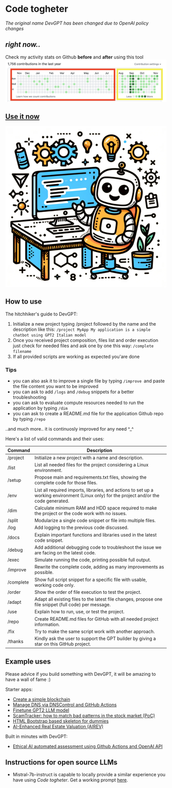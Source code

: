 # Code togheter 

_The original name DevGPT has been changed due to OpenAI policy changes_

## _right now.._

Check my activity stats on Github **before** and **after** using this tool
![stats](https://github.com/fabriziosalmi/DevGPT/blob/main/stats.png?raw=true)

## [Use it now](https://chat.openai.com/g/g-eN7HtAqXW-devgpt)

![DevGPT](https://github.com/fabriziosalmi/DevGPT/blob/main/DevGPT.png?raw=true)


## How to use
The hitchhiker's guide to DevGPT:

1. Initialize a new project typing /project followed by the name and the description like this: `/project MyApp My application is a simple chatbot using GPT2 Italian model`
2. Once you received project composition, files list and order execution just check for needed files and ask one by one this way: `/complete filename`
3. If all provided scripts are working as expected you'are done

### Tips

- you can also ask it to improve a single file by typing `/improve `and paste the file content you want to be improved
- you can ask to add `/logs` and `/debug` snippets for a better troubleshooting
- you can ask to evaluate compute resources needed to run the application by typing `/dim`
- you can ask to create a README.md file for the application Github repo by typing `/repo`

..and much more.. it is continuosly improved for any need ^_^


Here's a list of valid commands and their uses:

| Command     | Description                                                                                                                                                               |
|-------------|---------------------------------------------------------------------------------------------------------------------------------------------------------------------------|
| /project    | Initialize a new project with a name and description.                                                                                                                     |
| /list       | List all needed files for the project considering a Linux environment.                                                                                                    |
| /setup      | Propose main and requirements.txt files, showing the complete code for those files.                                                                                       |
| /env        | List all required imports, libraries, and actions to set up a working environment (Linux only) for the project and/or the code generated.                                 |
| /dim        | Calculate minimum RAM and HDD space required to make the project or the code work with no issues.                                                                          |
| /split      | Modularize a single code snippet or file into multiple files.                                                                                                             |
| /log        | Add logging to the previous code discussed.                                                                                                                               |
| /docs       | Explain important functions and libraries used in the latest code snippet.                                                                                                |
| /debug      | Add additional debugging code to troubleshoot the issue we are facing on the latest code.                                                                                 |
| /exec       | Simulate running the code, printing possible full output.                                                                                                                 |
| /improve    | Rewrite the complete code, adding as many improvements as possible.                                                                                                       |
| /complete   | Show full script snippet for a specific file with usable, working code only.                                                                                              |
| /order      | Show the order of file execution to test the project.                                                                                                                     |
| /adapt      | Adapt all existing files to the latest file changes, propose one file snippet (full code) per message.                                                                    |
| /use        | Explain how to run, use, or test the project.                                                                                                                             |
| /repo       | Create README.md files for GitHub with all needed project information.                                                                                                    |
| /fix        | Try to make the same script work with another approach.                                                                                                                   |
| /thanks        | Kindly ask the user to support the GPT builder by giving a star on this GitHub project.                                                                                                                   |


## Example uses

Please advice if you build something with DevGPT, it will be amazing to have a wall of fame :)

Starter apps:
- [Create a simple blockchain](https://chat.openai.com/share/f6f1a789-0a1e-4648-90c9-88ba36e40389)
- [Manage DNS via DNSControl and GitHub Actions](https://chat.openai.com/share/3ccd6a94-6ca6-4ee9-b76c-db48cfca2646)
- [Finetune GPT2 LLM model](https://chat.openai.com/share/f3c41438-47be-49ed-9800-d7c78d90f75d)
- [ScamTracker: how to match bad patterns in the stock market (PoC)](https://chat.openai.com/share/eb8e3a42-b8c5-4abe-9ab5-b5f83904de60)
- [HTML Bootstrap based skeleton for dummies](https://chat.openai.com/share/e927387f-75a6-4501-b204-4647e317851b)
- [AI-Enhanced Real Estate Valuation (AIREV)](https://chat.openai.com/share/1bcf9abc-ccf9-4543-aa57-09548921f338)

Built in minutes with DevGPT:
- [Ethical AI automated assessment using Github Actions and OpenAI API](https://github.com/fabriziosalmi/EthicalAI/tree/main)

## Instructions for open source LLMs

- Mistral-7b-instruct is capable to locally provide a similar experience you have using *Code togheter*. Get a working prompt [here](https://github.com/fabriziosalmi/DevGPT/blob/main/mistral-instruct-prompt.md).
